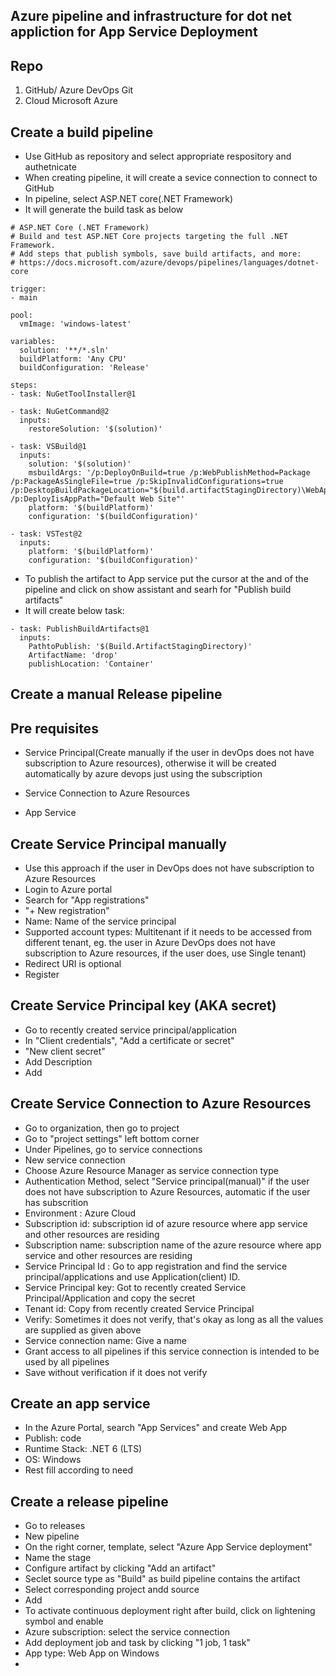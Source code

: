 ## Azure pipeline and infrastructure for dot net appliction for App Service Deployment ##

## Repo ##
1. GitHub/ Azure DevOps Git
2. Cloud Microsoft Azure

## Create a build pipeline ##
- Use GitHub as repository and select appropriate respository and authetnicate
- When creating pipeline, it will create a sevice connection to connect to GitHub
- In pipeline, select ASP.NET core(.NET Framework)
- It will generate the build task as below
```
# ASP.NET Core (.NET Framework)
# Build and test ASP.NET Core projects targeting the full .NET Framework.
# Add steps that publish symbols, save build artifacts, and more:
# https://docs.microsoft.com/azure/devops/pipelines/languages/dotnet-core

trigger:
- main

pool:
  vmImage: 'windows-latest'

variables:
  solution: '**/*.sln'
  buildPlatform: 'Any CPU'
  buildConfiguration: 'Release'

steps:
- task: NuGetToolInstaller@1

- task: NuGetCommand@2
  inputs:
    restoreSolution: '$(solution)'

- task: VSBuild@1
  inputs:
    solution: '$(solution)'
    msbuildArgs: '/p:DeployOnBuild=true /p:WebPublishMethod=Package /p:PackageAsSingleFile=true /p:SkipInvalidConfigurations=true /p:DesktopBuildPackageLocation="$(build.artifactStagingDirectory)\WebApp.zip" /p:DeployIisAppPath="Default Web Site"'
    platform: '$(buildPlatform)'
    configuration: '$(buildConfiguration)'

- task: VSTest@2
  inputs:
    platform: '$(buildPlatform)'
    configuration: '$(buildConfiguration)'

```
- To publish the artifact to App service put the cursor at the and of the pipeline and click on show assistant and searh for "Publish build artifacts"
- It will create below task:
```
- task: PublishBuildArtifacts@1
  inputs:
    PathtoPublish: '$(Build.ArtifactStagingDirectory)'
    ArtifactName: 'drop'
    publishLocation: 'Container'
```

##  Create a manual Release pipeline ##

## Pre requisites ##
- Service Principal(Create manually if the user in devOps does not have subscription to Azure resources), otherwise it will be created automatically by azure devops just using the subscription
  
- Service Connection to Azure Resources
- App Service

## Create Service Principal manually ##
- Use this approach if the user in DevOps does not have subscription to Azure Resources
- Login to Azure portal
- Search for "App registrations"
- "+ New registration"
- Name: Name of the service principal
- Supported account types: Multitenant if it needs to be accessed from different tenant, eg. the user in Azure DevOps does not have subscription to Azure resources, if the user does, use Single tenant)
- Redirect URI is optional
- Register

## Create Service Principal key (AKA secret) ##
- Go to recently created service principal/application
- In "Client credentials", "Add a certificate or secret"
- "New client secret"
- Add Description
- Add

## Create Service Connection to Azure Resources ##
- Go to organization, then go to project
- Go to "project settings" left bottom corner
- Under Pipelines, go to service connections
- New service connection
- Choose Azure Resource Manager as service connection type
- Authentication Method, select "Service principal(manual)" if the user does not have subscription to Azure Resources, automatic if the user has subscrition
- Environment : Azure Cloud
- Subscription id: subscription id of azure resource where app service and other resources are residing
- Subscription name: subscription name of the azure resource where app service and other resources are residing
- Service Principal Id : Go to app registration and find the service principal/applications and use Application(client) ID.
- Service Principal key: Got to recently created Service Principal/Application and copy the secret
- Tenant id: Copy from recently created Service Principal
- Verify: Sometimes it does not verify, that's okay as long as all the values are supplied as given above
- Service connection name: Give a name
- Grant access to all pipelines if this service connection is intended to be used by all pipelines
- Save without verification if it does not verify

## Create an app service ##
- In the Azure Portal, search "App Services" and create Web App
- Publish: code
- Runtime Stack: .NET 6 (LTS)
- OS: Windows
- Rest fill according to need

## Create a release pipeline ##
- Go to releases
- New pipeline
- On the right corner, template, select "Azure App Service deployment"
- Name the stage
- Configure artifact by clicking "Add an artifact"
- Seclet source type as "Build" as build pipeline contains the artifact
- Select corresponding project andd source
- Add
- To activate continuous deployment right after build, click on lightening symbol and enable
- Azure subscription: select the service connection
- Add deployment job and task by clicking "1 job, 1 task"
- App type: Web App on Windows
- 

